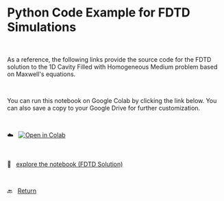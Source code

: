 # Python Code Example for FDTD Simulations 

<br>

As a reference, the following links provide the source code for the FDTD solution to the 1D Cavity Filled with Homogeneous Medium problem based on Maxwell's equations.

<br>

You can run this notebook on Google Colab by clicking the link below. You can also save a copy to your Google Drive for further customization.

<br>

:cloud: &nbsp; [![Open in Colab](https://colab.research.google.com/assets/colab-badge.svg)](https://colab.research.google.com/github/cezmen/pinn/blob/main/1d_maxwell/extra/MAXWELL_1D_FDTD_PUBLIC.ipynb)

<br>

:floppy_disk: &nbsp; [explore the notebook (FDTD Solution)](MAXWELL_1D_FDTD_PUBLIC.ipynb) 

<br> 

:back: &nbsp; [Return](../../README.md)
